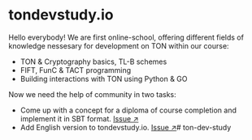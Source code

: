 # tondevstudy.io

Hello everybody! We are first online-school, offering different fields of knowledge nessesary for development on TON within our course:

- TON & Cryptography basics, TL-B schemes
- FIFT, FunC & TACT programming
- Building interactions with TON using Python & GO

Now we need the help of community in two tasks:

- Сome up with a concept for a diploma of course completion and implement it in SBT format. [Issue ↗](https://github.com/TON-DEV-STUDY/ton-dev-study/issues/1)
- Add English version to tondevstudy.io. [Issue ↗](https://github.com/TON-DEV-STUDY/ton-dev-study/issues/2)# ton-dev-study
